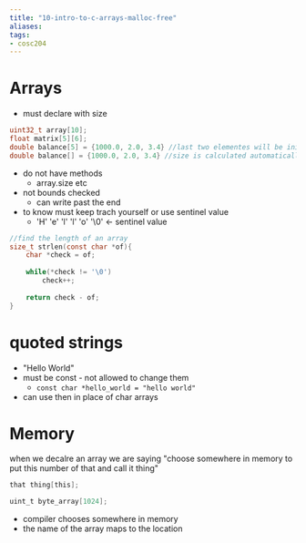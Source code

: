 ```yaml
---
title: "10-intro-to-c-arrays-malloc-free"
aliases: 
tags: 
- cosc204
---
```


# Arrays
- must declare with size

``` c
uint32_t array[10];
float matrix[5][6];
double balance[5] = {1000.0, 2.0, 3.4} //last two elementes will be initalised to zero
double balance[] = {1000.0, 2.0, 3.4} //size is calculated automatically
```

- do not have methods
	- array.size etc
- not bounds checked
	- can write past the end
- to know must keep trach yourself or use sentinel value
	- 'H' 'e' 'l' 'l' 'o' '\0' <- sentinel value

``` c
//find the length of an array
size_t strlen(const char *of){
	char *check = of;
	
	while(*check != '\0')
		check++;
	
	return check - of;
}
```

# quoted strings
- "Hello World"
- must be const - not allowed to change them
	- `const char *hello_world = "hello world"`
- can use then in place of char arrays

# Memory
when we decalre an array we are saying "choose somewhere in memory to put this number of that and call it thing"

```c
that thing[this];

uint_t byte_array[1024];
```

- compiler chooses somewhere in memory
- the name of the array maps to the location

